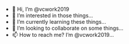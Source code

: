 - 👋 Hi, I’m @vcwork2019
- 👀 I’m interested in those things...
- 🌱 I’m currently learning these things...
- 💞️ I’m looking to collaborate on some things...
- 📫 How to reach me? I’m @vcwork2019...

<!---
vcwork2019/vcwork2019 is a ✨ special ✨ repository because its `README.md` (this file) appears on your GitHub profile.
You can click the Preview link to take a look at your changes.
--->
